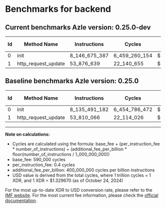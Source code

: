 # Benchmarks for backend

## Current benchmarks Azle version: 0.25.0-dev

| Id  | Method Name         | Instructions  | Cycles        | USD           | USD/Million Calls | Change                               |
| --- | ------------------- | ------------- | ------------- | ------------- | ----------------- | ------------------------------------ |
| 0   | init                | 8_146_675_387 | 6_459_260_154 | $0.0085886844 | $8_588.68         | <font color="red">+11_184_205</font> |
| 1   | http_request_update | 53_876_639    | 22_140_655    | $0.0000294398 | $29.43            | <font color="red">+66_573</font>     |

## Baseline benchmarks Azle version: 0.25.0

| Id  | Method Name         | Instructions  | Cycles        | USD           | USD/Million Calls |
| --- | ------------------- | ------------- | ------------- | ------------- | ----------------- |
| 0   | init                | 8_135_491_182 | 6_454_786_472 | $0.0085827359 | $8_582.73         |
| 1   | http_request_update | 53_810_066    | 22_114_026    | $0.0000294044 | $29.40            |

---

**Note on calculations:**

-   Cycles are calculated using the formula: base_fee + (per_instruction_fee \* number_of_instructions) + (additional_fee_per_billion \* floor(number_of_instructions / 1_000_000_000))
-   base_fee: 590_000 cycles
-   per_instruction_fee: 0.4 cycles
-   additional_fee_per_billion: 400_000_000 cycles per billion instructions
-   USD value is derived from the total cycles, where 1 trillion cycles = 1 XDR, and 1 XDR = $1.329670 (as of October 24, 2024)

For the most up-to-date XDR to USD conversion rate, please refer to the [IMF website](https://www.imf.org/external/np/fin/data/rms_sdrv.aspx).
For the most current fee information, please check the [official documentation](https://internetcomputer.org/docs/current/developer-docs/gas-cost#execution).
